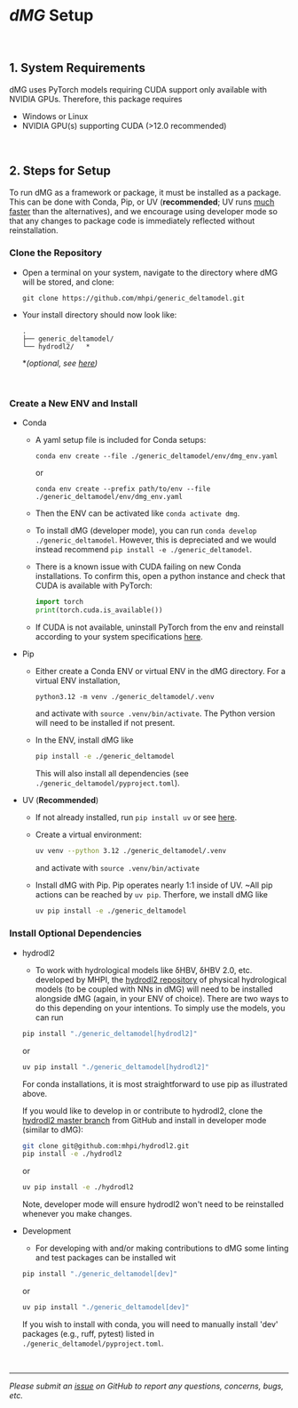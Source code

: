 # *dMG* Setup

</br>

## 1. System Requirements

dMG uses PyTorch models requiring CUDA support only available with NVIDIA GPUs. Therefore, this package requires

- Windows or Linux
- NVIDIA GPU(s) supporting CUDA (>12.0 recommended)

</br>

## 2. Steps for Setup

To run dMG as a framework or package, it must be installed as a package. This can be done with Conda, Pip, or UV (**recommended**; UV runs [much faster](https://github.com/astral-sh/uv/blob/main/BENCHMARKS.md) than the alternatives), and we encourage using developer mode so that any changes to package code is immediately reflected without reinstallation.

### Clone the Repository

- Open a terminal on your system, navigate to the directory where dMG will be stored, and clone:
  
  ```shell
  git clone https://github.com/mhpi/generic_deltamodel.git
  ```

- Your install directory should now look like:

    ```text
    .
    ├── generic_deltamodel/
    └── hydrodl2/   *
    ```

  **(optional, see [here](#install-optional-dependencies))*

</br>

### Create a New ENV and Install

- Conda

  - A yaml setup file is included for Conda setups:

    ```shell
    conda env create --file ./generic_deltamodel/env/dmg_env.yaml
    ```

    or
  
    ```shell
    conda env create --prefix path/to/env --file ./generic_deltamodel/env/dmg_env.yaml
    ```

  - Then the ENV can be activated like `conda activate dmg`.

  - To install dMG (developer mode), you can run `conda develop ./generic_deltamodel`. However, this is depreciated and we would instead recommend `pip install -e ./generic_deltamodel`.

  - There is a known issue with CUDA failing on new Conda installations. To confirm this, open a python instance and check that CUDA is available with PyTorch:

    ```python
    import torch
    print(torch.cuda.is_available())
    ```

  - If CUDA is not available, uninstall PyTorch from the env and reinstall according to your system specifications [here](https://pytorch.org/get-started/locally/).

- Pip

  - Either create a Conda ENV or virtual ENV in the dMG directory. For a virtual ENV installation,
  
    ```shell
    python3.12 -m venv ./generic_deltamodel/.venv
    ```

    and activate with `source .venv/bin/activate`. The Python version will need to be installed if not present.

  - In the ENV, install dMG like
  
    ```bash
    pip install -e ./generic_deltamodel
    ```

    This will also install all dependencies (see `./generic_deltamodel/pyproject.toml`).

- UV (**Recommended**)

  - If not already installed, run `pip install uv` or see [here](https://docs.astral.sh/uv/getting-started/installation/#standalone-installer).

  - Create a virtual environment:

    ```bash
    uv venv --python 3.12 ./generic_deltamodel/.venv
    ```

    and activate with `source .venv/bin/activate`

  - Install dMG with Pip. Pip operates nearly 1:1 inside of UV. ~All pip actions can be reached by `uv pip`. Therfore, we install dMG like

    ```bash
    uv pip install -e ./generic_deltamodel
    ```

### Install Optional Dependencies

- hydrodl2

  - To work with hydrological models like δHBV, δHBV 2.0, etc. developed by MHPI, the [hydrodl2 repository](https://github.com/mhpi/hydrodl2) of physical hydrological models (to be coupled with NNs in dMG) will need to be installed alongside dMG (again, in your ENV of choice). There are two ways to do this depending on your intentions. To simply use the models, you can run

  ```bash
  pip install "./generic_deltamodel[hydrodl2]"
  ```

  or

  ```bash
  uv pip install "./generic_deltamodel[hydrodl2]"
  ```

  For conda installations, it is most straightforward to use pip as illustrated above.

  If you would like to develop in or contribute to hydrodl2, clone the [hydrodl2 master branch](https://github.com/mhpi/hydrodl2) from GitHub and install in developer mode (similar to dMG):

  ```bash
  git clone git@github.com:mhpi/hydrodl2.git
  pip install -e ./hydrodl2
  ```

  or

  ```bash
  uv pip install -e ./hydrodl2
  ```

  Note, developer mode will ensure hydrodl2 won't need to be reinstalled whenever you make changes.

- Development

  - For developing with and/or making contributions to dMG some linting and test packages can be installed wit

  ```bash
  pip install "./generic_deltamodel[dev]"
  ```

  or

  ```bash
  uv pip install "./generic_deltamodel[dev]"
  ```

  If you wish to install with conda, you will need to manually install 'dev' packages (e.g., ruff, pytest) listed in `./generic_deltamodel/pyproject.toml`.

</br>

---

*Please submit an [issue](https://github.com/mhpi/generic_deltamodel/issues) on GitHub to report any questions, concerns, bugs, etc.*
